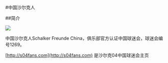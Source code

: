 #中国沙尔克人

##简介

![](http://otsd27d1a.bkt.clouddn.com/20170728143509_hvnJZZ_logo.jpeg)

中国沙尔克人Schalker Freunde China，俱乐部官方认证中国球迷会，球迷会编号1269。

[http://s04fans.com](http://s04fans.com) 是沙尔克04中国球迷会主页




